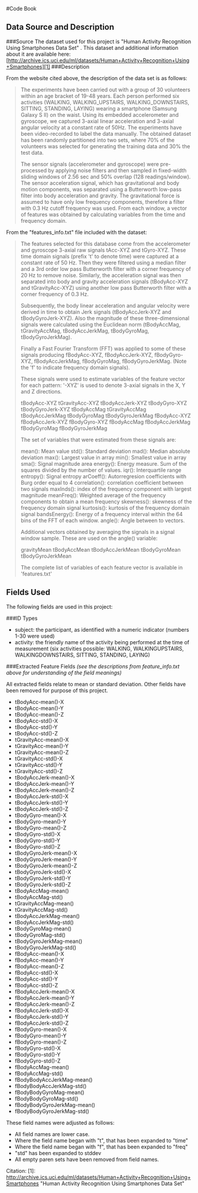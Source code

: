 #Code Book

## Data Source and Description
###Source
The dataset used for this project is "Human Activity Recognition Using Smartphones Data Set" .  This dataset and additional information about it are available here: [http://archive.ics.uci.edu/ml/datasets/Human+Activity+Recognition+Using+Smartphones][1]
###Description

From the website cited above, the description of the data set is as follows:

> The experiments have been carried out
> with a group of 30 volunteers within
> an age bracket of 19-48 years. Each
> person performed six activities
> (WALKING, WALKING_UPSTAIRS,
> WALKING_DOWNSTAIRS, SITTING, STANDING,
> LAYING) wearing a smartphone (Samsung
> Galaxy S II) on the waist. Using its
> embedded accelerometer and gyroscope,
> we captured 3-axial linear
> acceleration and 3-axial angular
> velocity at a constant rate of 50Hz.
> The experiments have been
> video-recorded to label the data
> manually. The obtained dataset has
> been randomly partitioned into two
> sets, where 70% of the volunteers was
> selected for generating the training
> data and 30% the test data. 
> 
> The sensor signals (accelerometer and
> gyroscope) were pre-processed by
> applying noise filters and then
> sampled in fixed-width sliding windows
> of 2.56 sec and 50% overlap (128
> readings/window). The sensor
> acceleration signal, which has
> gravitational and body motion
> components, was separated using a
> Butterworth low-pass filter into body
> acceleration and gravity. The
> gravitational force is assumed to have
> only low frequency components,
> therefore a filter with 0.3 Hz cutoff
> frequency was used. From each window,
> a vector of features was obtained by
> calculating variables from the time
> and frequency domain.




From the "features_info.txt" file included with the dataset:

> The features selected for this
> database come from the accelerometer
> and gyroscope 3-axial raw signals
> tAcc-XYZ and tGyro-XYZ. These time
> domain signals (prefix 't' to denote
> time) were captured at a constant rate
> of 50 Hz. Then they were filtered
> using a median filter and a 3rd order
> low pass Butterworth filter with a
> corner frequency of 20 Hz to remove
> noise. Similarly, the acceleration
> signal was then separated into body
> and gravity acceleration signals
> (tBodyAcc-XYZ and tGravityAcc-XYZ)
> using another low pass Butterworth
> filter with a corner frequency of 0.3
> Hz. 
> 
> Subsequently, the body linear
> acceleration and angular velocity were
> derived in time to obtain Jerk signals
> (tBodyAccJerk-XYZ and
> tBodyGyroJerk-XYZ). Also the magnitude
> of these three-dimensional signals
> were calculated using the Euclidean
> norm (tBodyAccMag, tGravityAccMag,
> tBodyAccJerkMag, tBodyGyroMag,
> tBodyGyroJerkMag). 
> 
> Finally a Fast Fourier Transform (FFT)
> was applied to some of these signals
> producing fBodyAcc-XYZ,
> fBodyAccJerk-XYZ, fBodyGyro-XYZ,
> fBodyAccJerkMag, fBodyGyroMag,
> fBodyGyroJerkMag. (Note the 'f' to
> indicate frequency domain signals). 
> 
> These signals were used to estimate
> variables of the feature vector for
> each pattern:   '-XYZ' is used to
> denote 3-axial signals in the X, Y and
> Z directions.
> 
> tBodyAcc-XYZ tGravityAcc-XYZ
> tBodyAccJerk-XYZ tBodyGyro-XYZ
> tBodyGyroJerk-XYZ tBodyAccMag
> tGravityAccMag tBodyAccJerkMag
> tBodyGyroMag tBodyGyroJerkMag
> fBodyAcc-XYZ fBodyAccJerk-XYZ
> fBodyGyro-XYZ fBodyAccMag
> fBodyAccJerkMag fBodyGyroMag
> fBodyGyroJerkMag
> 
> The set of variables that were
> estimated from these signals are: 
> 
> mean(): Mean value std(): Standard
> deviation mad(): Median absolute
> deviation  max(): Largest value in
> array min(): Smallest value in array
> sma(): Signal magnitude area energy():
> Energy measure. Sum of the squares
> divided by the number of values. 
> iqr(): Interquartile range  entropy():
> Signal entropy arCoeff():
> Autorregresion coefficients with Burg
> order equal to 4 correlation():
> correlation coefficient between two
> signals maxInds(): index of the
> frequency component with largest
> magnitude meanFreq(): Weighted average
> of the frequency components to obtain
> a mean frequency skewness(): skewness
> of the frequency domain signal 
> kurtosis(): kurtosis of the frequency
> domain signal  bandsEnergy(): Energy
> of a frequency interval within the 64
> bins of the FFT of each window.
> angle(): Angle between to vectors.
> 
> Additional vectors obtained by
> averaging the signals in a signal
> window sample. These are used on the
> angle() variable:
> 
> gravityMean tBodyAccMean
> tBodyAccJerkMean tBodyGyroMean
> tBodyGyroJerkMean
> 
> The complete list of variables of each
> feature vector is available in
> 'features.txt'

## Fields Used
The following fields are used in this project:

###ID Types

 - subject: the participant, as identified with a numeric indicator (numbers 1-30 were used)
 - activity: the friendly name of the activity being performed at the time of measurement (six activities possible: WALKING, WALKINGUPSTAIRS, WALKINGDOWNSTAIRS, SITTING, STANDING, LAYING)

###Extracted Feature Fields 
*(see the descriptions from feature_info.txt above for understanding of the field meanings)*

All extracted fields relate to mean or standard deviation.  Other fields have been removed for purpose of this project.

 - tBodyAcc-mean()-X 
 - tBodyAcc-mean()-Y 
 - tBodyAcc-mean()-Z 
 - tBodyAcc-std()-X 
 - tBodyAcc-std()-Y 
 - tBodyAcc-std()-Z 
 - tGravityAcc-mean()-X 
 - tGravityAcc-mean()-Y 
 - tGravityAcc-mean()-Z 
 - tGravityAcc-std()-X 
 - tGravityAcc-std()-Y 
 - tGravityAcc-std()-Z 
 - tBodyAccJerk-mean()-X 
 - tBodyAccJerk-mean()-Y 
 - tBodyAccJerk-mean()-Z 
 - tBodyAccJerk-std()-X 
 - tBodyAccJerk-std()-Y 
 - tBodyAccJerk-std()-Z 
 - tBodyGyro-mean()-X 
 - tBodyGyro-mean()-Y 
 - tBodyGyro-mean()-Z 
 - tBodyGyro-std()-X 
 - tBodyGyro-std()-Y 
 - tBodyGyro-std()-Z 
 - tBodyGyroJerk-mean()-X 
 - tBodyGyroJerk-mean()-Y 
 - tBodyGyroJerk-mean()-Z 
 - tBodyGyroJerk-std()-X 
 - tBodyGyroJerk-std()-Y 
 - tBodyGyroJerk-std()-Z 
 - tBodyAccMag-mean() 
 - tBodyAccMag-std() 
 - tGravityAccMag-mean() 
 - tGravityAccMag-std() 
 - tBodyAccJerkMag-mean() 
 - tBodyAccJerkMag-std() 
 - tBodyGyroMag-mean() 
 - tBodyGyroMag-std() 
 - tBodyGyroJerkMag-mean() 
 - tBodyGyroJerkMag-std() 
 - fBodyAcc-mean()-X 
 - fBodyAcc-mean()-Y 
 - fBodyAcc-mean()-Z 
 - fBodyAcc-std()-X 
 - fBodyAcc-std()-Y 
 - fBodyAcc-std()-Z 
 - fBodyAccJerk-mean()-X 
 - fBodyAccJerk-mean()-Y 
 - fBodyAccJerk-mean()-Z 
 - fBodyAccJerk-std()-X 
 - fBodyAccJerk-std()-Y 
 - fBodyAccJerk-std()-Z 
 - fBodyGyro-mean()-X 
 - fBodyGyro-mean()-Y 
 - fBodyGyro-mean()-Z 
 - fBodyGyro-std()-X 
 - fBodyGyro-std()-Y 
 - fBodyGyro-std()-Z 
 - fBodyAccMag-mean() 
 - fBodyAccMag-std() 
 - fBodyBodyAccJerkMag-mean() 
 - fBodyBodyAccJerkMag-std() 
 - fBodyBodyGyroMag-mean() 
 - fBodyBodyGyroMag-std() 
 - fBodyBodyGyroJerkMag-mean() 
 - fBodyBodyGyroJerkMag-std() 

These field names were adjusted as follows:

 - All field names are lower case.
 - Where the field name began with "t", that has been expanded to "time"
 - Where the field name began with "f", that has been expanded to "freq"
 - "std" has been expanded to stddev
 - All empty paren sets have been removed from field names.

Citation:
[1]: http://archive.ics.uci.edu/ml/datasets/Human+Activity+Recognition+Using+Smartphones "Human Activity Recognition Using Smartphones Data Set"
